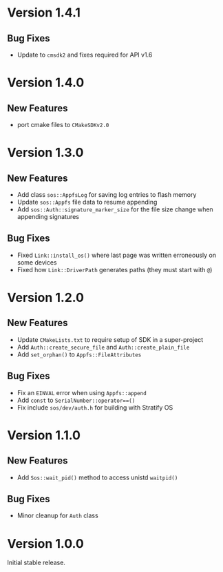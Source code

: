 # Version 1.4.1

## Bug Fixes

- Update to `cmsdk2` and fixes required for API v1.6

# Version 1.4.0

## New Features

- port cmake files to `CMakeSDKv2.0`

# Version 1.3.0

## New Features

- Add class `sos::AppfsLog` for saving log entries to flash memory
- Update `sos::Appfs` file data to resume appending
- Add `sos::Auth::signature_marker_size` for the file size change when appending signatures

## Bug Fixes

- Fixed `Link::install_os()` where last page was written erroneously on some devices
- Fixed how `Link::DriverPath` generates paths (they must start with `@`)

# Version 1.2.0

## New Features

- Update `CMakeLists.txt` to require setup of SDK in a super-project
- Add `Auth::create_secure_file` and `Auth::create_plain_file`
- Add `set_orphan()` to `Appfs::FileAttributes`

## Bug Fixes

- Fix an `EINVAL` error when using `Appfs::append`
- Add `const` to `SerialNumber::operator==()`
- Fix include `sos/dev/auth.h` for building with Stratify OS

# Version 1.1.0

## New Features

- Add `Sos::wait_pid()` method to access unistd `waitpid()`

## Bug Fixes

- Minor cleanup for `Auth` class

# Version 1.0.0

Initial stable release.
